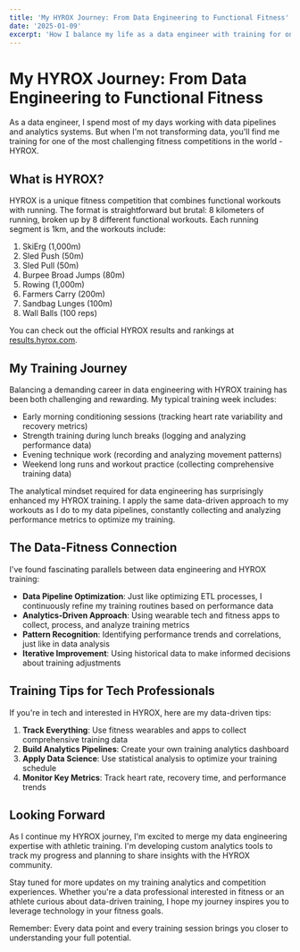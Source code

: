 ```yaml
---
title: 'My HYROX Journey: From Data Engineering to Functional Fitness'
date: '2025-01-09'
excerpt: 'How I balance my life as a data engineer with training for one of the most challenging fitness competitions - HYROX.'
---
```


# My HYROX Journey: From Data Engineering to Functional Fitness

As a data engineer, I spend most of my days working with data pipelines and analytics systems. But when I'm not transforming data, you'll find me training for one of the most challenging fitness competitions in the world - HYROX.

## What is HYROX?

HYROX is a unique fitness competition that combines functional workouts with running. The format is straightforward but brutal: 8 kilometers of running, broken up by 8 different functional workouts. Each running segment is 1km, and the workouts include:

1. SkiErg (1,000m)
2. Sled Push (50m)
3. Sled Pull (50m)
4. Burpee Broad Jumps (80m)
5. Rowing (1,000m)
6. Farmers Carry (200m)
7. Sandbag Lunges (100m)
8. Wall Balls (100 reps)

You can check out the official HYROX results and rankings at [results.hyrox.com](https://results.hyrox.com).

## My Training Journey

Balancing a demanding career in data engineering with HYROX training has been both challenging and rewarding. My typical training week includes:

- Early morning conditioning sessions (tracking heart rate variability and recovery metrics)
- Strength training during lunch breaks (logging and analyzing performance data)
- Evening technique work (recording and analyzing movement patterns)
- Weekend long runs and workout practice (collecting comprehensive training data)

The analytical mindset required for data engineering has surprisingly enhanced my HYROX training. I apply the same data-driven approach to my workouts as I do to my data pipelines, constantly collecting and analyzing performance metrics to optimize my training.

## The Data-Fitness Connection

I've found fascinating parallels between data engineering and HYROX training:

- **Data Pipeline Optimization**: Just like optimizing ETL processes, I continuously refine my training routines based on performance data
- **Analytics-Driven Approach**: Using wearable tech and fitness apps to collect, process, and analyze training metrics
- **Pattern Recognition**: Identifying performance trends and correlations, just like in data analysis
- **Iterative Improvement**: Using historical data to make informed decisions about training adjustments

## Training Tips for Tech Professionals

If you're in tech and interested in HYROX, here are my data-driven tips:

1. **Track Everything**: Use fitness wearables and apps to collect comprehensive training data
2. **Build Analytics Pipelines**: Create your own training analytics dashboard
3. **Apply Data Science**: Use statistical analysis to optimize your training schedule
4. **Monitor Key Metrics**: Track heart rate, recovery time, and performance trends

## Looking Forward

As I continue my HYROX journey, I'm excited to merge my data engineering expertise with athletic training. I'm developing custom analytics tools to track my progress and planning to share insights with the HYROX community.

Stay tuned for more updates on my training analytics and competition experiences. Whether you're a data professional interested in fitness or an athlete curious about data-driven training, I hope my journey inspires you to leverage technology in your fitness goals.

Remember: Every data point and every training session brings you closer to understanding your full potential. 